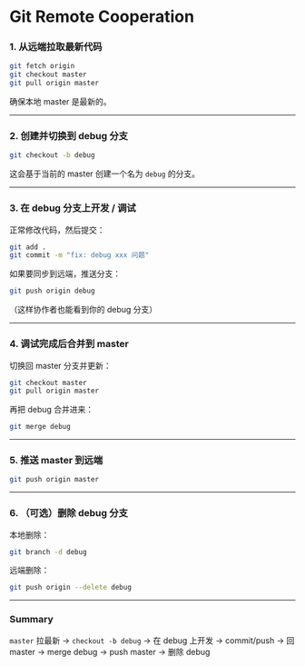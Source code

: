 # Git Remote Cooperation

### 1. 从远端拉取最新代码

```bash
git fetch origin
git checkout master
git pull origin master
```

确保本地 master 是最新的。

---

### 2. 创建并切换到 debug 分支

```bash
git checkout -b debug
```

这会基于当前的 master 创建一个名为 `debug` 的分支。

---

### 3. 在 debug 分支上开发 / 调试

正常修改代码，然后提交：

```bash
git add .
git commit -m "fix: debug xxx 问题"
```

如果要同步到远端，推送分支：

```bash
git push origin debug
```

（这样协作者也能看到你的 debug 分支）

---

### 4. 调试完成后合并到 master

切换回 master 分支并更新：

```bash
git checkout master
git pull origin master
```

再把 debug 合并进来：

```bash
git merge debug
```

---

### 5. 推送 master 到远端

```bash
git push origin master
```

---

### 6. （可选）删除 debug 分支

本地删除：

```bash
git branch -d debug
```

远端删除：

```bash
git push origin --delete debug
```

---

### Summary

`master` 拉最新 → `checkout -b debug` → 在 debug 上开发 → commit/push → 回 master → merge debug → push master → 删除 debug
